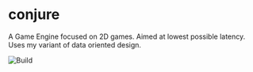 # conjure
A Game Engine focused on 2D games. Aimed at lowest possible latency. Uses my variant of data oriented design.

![Build](https://github.com/duhone/conjure/actions/workflows/build.yml/badge.svg)

